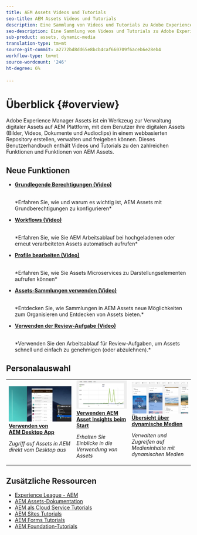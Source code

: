 ```yaml
---
title: AEM Assets Videos und Tutorials
seo-title: AEM Assets Videos und Tutorials
description: Eine Sammlung von Videos und Tutorials zu Adobe Experience Manager Assets
seo-description: Eine Sammlung von Videos und Tutorials zu Adobe Experience Manager Assets
sub-product: assets, dynamic-media
translation-type: tm+mt
source-git-commit: a2772bd8dd65e8bcb4caf660709f6aceb6e28eb4
workflow-type: tm+mt
source-wordcount: '246'
ht-degree: 6%

---
```



# Überblick {#overview}

Adobe Experience Manager Assets ist ein Werkzeug zur Verwaltung digitaler Assets auf AEM Plattform, mit dem Benutzer ihre digitalen Assets (Bilder, Videos, Dokumente und Audioclips) in einem webbasierten Repository erstellen, verwalten und freigeben können. Dieses Benutzerhandbuch enthält Videos und Tutorials zu den zahlreichen Funktionen und Funktionen von AEM Assets.

## Neue Funktionen

* **[Grundlegende Berechtigungen (Video)](./configuring/baseline-permissions.md)**

   <br>
   *Erfahren Sie, wie und warum es wichtig ist, AEM Assets mit Grundberechtigungen zu konfigurieren*

* **[Workflows (Video)](./configuring/auto-start-workflows.md)**

   <br>
   *Erfahren Sie, wie Sie AEM Arbeitsablauf bei hochgeladenen oder erneut verarbeiteten Assets automatisch aufrufen*

* **[Profile bearbeiten (Video)](./configuring/processing-profiles.md)**

   <br>
   *Erfahren Sie, wie Sie Assets Microservices zu Darstellungselementen aufrufen können*

* **[Assets-Sammlungen verwenden (Video)](./search-and-discovery/collections.md)**

   <br>
   *Entdecken Sie, wie Sammlungen in AEM Assets neue Möglichkeiten zum Organisieren und Entdecken von Assets bieten.*

* **[Verwenden der Review-Aufgabe (Video)](./collaboration/review-task.md)**

   <br>
   *Verwenden Sie den Arbeitsablauf für Review-Aufgaben, um Assets schnell und einfach zu genehmigen (oder abzulehnen).*


## Personalauswahl

<table>
<td>
   <a href="./creative-workflows/aem-desktop-app.md">
   <img alt="Optimierte Smart-Tags" src="./assets/overview/desktop-app.png" />
   </a>
   <div>
      <a href="./creative-workflows/aem-desktop-app.md">
      <strong>Verwenden von AEM Desktop App</strong>
      </a>
   </div>
   <p>
      <em>Zugriff auf Assets in AEM direkt vom Desktop aus</em>
   </p>
</td>
<td>
   <a href="./advanced/asset-insights-launch-tutorial.md">
   <img alt="AEM Assets Insights" src="./assets/overview/asset-insights.png"/>
   </a>
   <div>
      <a href="./advanced/asset-insights-launch-tutorial.md">
      <strong>Verwenden AEM Asset Insights beim Start</strong>
      </a>
   </div>
   <p>
      <em>Erhalten Sie Einblicke in die Verwendung von Assets</em>
   <p>
</td>
<td>
   <a href="./dynamic-media/dynamic-media-overview-feature-video-use.md">
   <img alt="Übersicht über dynamische Medien" src="./assets/overview/dynamic-media.png" />
   </a>
   <div>
      <a href="./dynamic-media/dynamic-media-overview-feature-video-use.md">
      <strong>Übersicht über dynamische Medien</strong>
      </a>
   </div>
   <p>
      <em>Verwalten und Zugreifen auf Medieninhalte mit dynamischen Medien</em>
   <p>
</td>
</table>

## Zusätzliche Ressourcen

* [Experience League - AEM](https://experienceleague.adobe.com/#recommended/solutions/experience-manager)
* [AEM Assets-Dokumentation](https://helpx.adobe.com/de/experience-manager/6-5/assets/user-guide.html)
* [AEM als Cloud Service Tutorials](/help/cloud-service/overview.md)
* [AEM Sites Tutorials](/help/sites/overview.md)
* [AEM Forms Tutorials](/help/forms/overview.md)
* [AEM Foundation-Tutorials](/help/foundation/overview.md)
